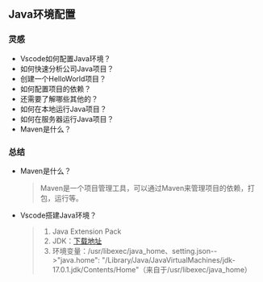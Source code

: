 ## Java环境配置
### 灵感
- Vscode如何配置Java环境？
- 如何快速分析公司Java项目？
- 创建一个HelloWorld项目？
- 如何配置项目的依赖？
- 还需要了解哪些其他的？
- 如何在本地运行Java项目？
- 如何在服务器运行Java项目？
- Maven是什么？

### 总结
- Maven是什么？
  > Maven是一个项目管理工具，可以通过Maven来管理项目的依赖，打包，运行等。

- Vscode搭建Java环境？
  > 1. Java Extension Pack
  > 2. JDK：[下载地址](https://www.oracle.com/java/technologies/downloads/#jdk21-mac)
  > 3. 环境变量：/usr/libexec/java_home、setting.json-->"java.home": "/Library/Java/JavaVirtualMachines/jdk-17.0.1.jdk/Contents/Home"（来自于/usr/libexec/java_home）